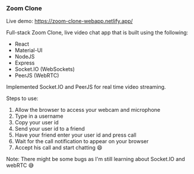### Zoom Clone 

Live demo: https://zoom-clone-webapp.netlify.app/

Full-stack Zoom Clone, live video chat app that is built using the following:
* React
* Material-UI
* NodeJS
* Express
* Socket.IO (WebSockets)
* PeerJS (WebRTC)

Implemented Socket.IO and PeerJS for real time video streaming. 

Steps to use:
1. Allow the browser to access your webcam and microphone
2. Type in a username
3. Copy your user id
4. Send your user id to a friend
5. Have your friend enter your user id and press call
6. Wait for the call notification to appear on your browser
7. Accept his call and start chatting :smile:

Note: There might be some bugs as I'm still learning about Socket.IO and webRTC :sweat_smile:
